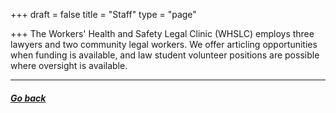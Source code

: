+++
draft = false
title = "Staff"
type = "page"

+++
The Workers' Health and Safety Legal Clinic (WHSLC) employs three lawyers and two community legal workers. We offer articling opportunities when funding is available, and law student volunteer positions are possible where oversight is available.

* * *

##### [Go back](/menu/about-us/)